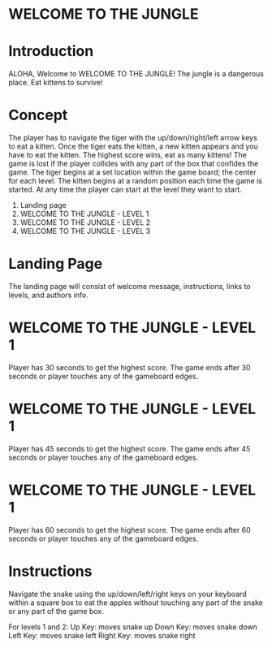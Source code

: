 # WELCOME TO THE JUNGLE

# Introduction 
ALOHA, Welcome to WELCOME TO THE JUNGLE! The jungle is a dangerous place. Eat kittens to survive! 

# Concept 
The player has to navigate the tiger with the up/down/right/left arrow keys to eat a kitten. Once the tiger eats the kitten, a new kitten appears and you have to eat the kitten. The highest score wins, eat as many kittens! The game is lost if the player collides with any part of the box that confides the game. The tiger begins at a set location within the game board; the center for each level. The kitten begins at a random position each time the game is started. At any time the player can start at the level they want to start. 

1. Landing page
2. WELCOME TO THE JUNGLE - LEVEL 1
3. WELCOME TO THE JUNGLE - LEVEL 2
4. WELCOME TO THE JUNGLE - LEVEL 3

# Landing Page 
The landing page will consist of welcome message, instructions, links to levels, and authors info. 

# WELCOME TO THE JUNGLE - LEVEL 1
Player has 30 seconds to get the highest score. The game ends after 30 seconds or player touches any of the gameboard edges. 


# WELCOME TO THE JUNGLE - LEVEL 1
Player has 45 seconds to get the highest score. The game ends after 45 seconds or player touches any of the gameboard edges.

# WELCOME TO THE JUNGLE - LEVEL 1
Player has 60 seconds to get the highest score. The game ends after 60 seconds or player touches any of the gameboard edges.

# Instructions 
Navigate the snake using the up/down/left/right keys on your keyboard within a square box to eat the apples without touching any part of the snake or any part of the game box. 

For levels 1 and 2: 
Up Key: moves snake up
Down Key: moves snake down
Left Key: moves snake left
Right Key: moves snake right
